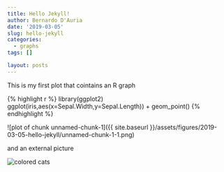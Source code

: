 ```yaml
---
title: Hello Jekyll!
author: Bernardo D'Auria
date: '2019-03-05'
slug: hello-jekyll
categories:
  - graphs
tags: []

layout: posts
---
```


This is my first plot that cointains an R graph


{% highlight r %}
library(ggplot2)
ggplot(iris,aes(x=Sepal.Width,y=Sepal.Length)) + geom_point()
{% endhighlight %}

![plot of chunk unnamed-chunk-1]({{ site.baseurl }}/assets/figures/2019-03-05-hello-jekyll/unnamed-chunk-1-1.png)

and an external picture

![colored cats](https://goo.gl/TRS6bL)
